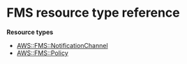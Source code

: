 # FMS resource type reference<a name="AWS_FMS"></a>

**Resource types**
+ [AWS::FMS::NotificationChannel](aws-resource-fms-notificationchannel.md)
+ [AWS::FMS::Policy](aws-resource-fms-policy.md)